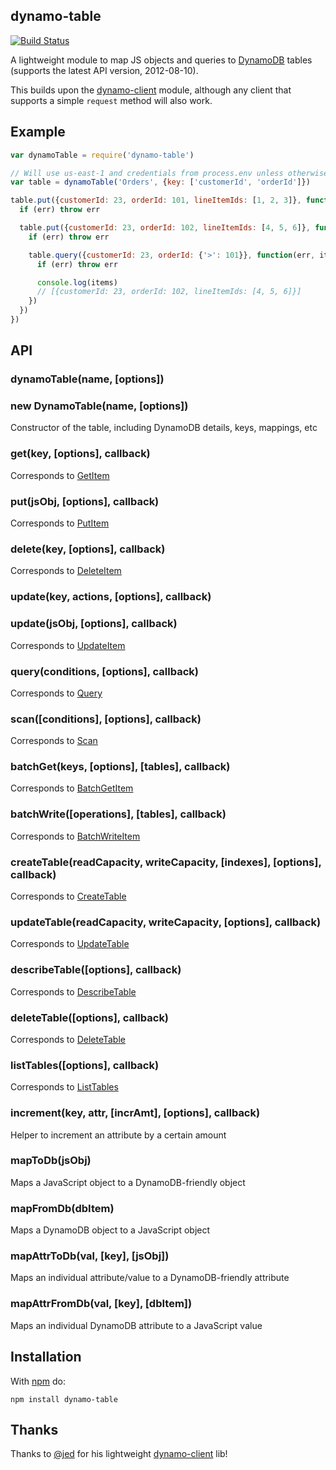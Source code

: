 dynamo-table
------------

[![Build Status](https://secure.travis-ci.org/mhart/dynamo-table.png?branch=master)](http://travis-ci.org/mhart/dynamo-table)

A lightweight module to map JS objects and queries to
[DynamoDB](http://docs.aws.amazon.com/amazondynamodb/latest/developerguide/API.html)
tables (supports the latest API version, 2012-08-10).

This builds upon the [dynamo-client](https://github.com/jed/dynamo-client)
module, although any client that supports a simple `request` method will also
work.

Example
-------

```javascript
var dynamoTable = require('dynamo-table')

// Will use us-east-1 and credentials from process.env unless otherwise specified
var table = dynamoTable('Orders', {key: ['customerId', 'orderId']})

table.put({customerId: 23, orderId: 101, lineItemIds: [1, 2, 3]}, function(err) {
  if (err) throw err

  table.put({customerId: 23, orderId: 102, lineItemIds: [4, 5, 6]}, function(err) {
    if (err) throw err

    table.query({customerId: 23, orderId: {'>': 101}}, function(err, items) {
      if (err) throw err

      console.log(items)
      // [{customerId: 23, orderId: 102, lineItemIds: [4, 5, 6]}]
    })
  })
})
```

API
---

### dynamoTable(name, [options])
### new DynamoTable(name, [options])

Constructor of the table, including DynamoDB details, keys, mappings, etc

### get(key, [options], callback)

Corresponds to [GetItem](http://docs.aws.amazon.com/amazondynamodb/latest/APIReference/API_GetItem.html)

### put(jsObj, [options], callback)

Corresponds to [PutItem](http://docs.aws.amazon.com/amazondynamodb/latest/APIReference/API_PutItem.html)

### delete(key, [options], callback)

Corresponds to [DeleteItem](http://docs.aws.amazon.com/amazondynamodb/latest/APIReference/API_DeleteItem.html)

### update(key, actions, [options], callback)
### update(jsObj, [options], callback)

Corresponds to [UpdateItem](http://docs.aws.amazon.com/amazondynamodb/latest/APIReference/API_UpdateItem.html)

### query(conditions, [options], callback)

Corresponds to [Query](http://docs.aws.amazon.com/amazondynamodb/latest/APIReference/API_Query.html)

### scan([conditions], [options], callback)

Corresponds to [Scan](http://docs.aws.amazon.com/amazondynamodb/latest/APIReference/API_Scan.html)

### batchGet(keys, [options], [tables], callback)

Corresponds to [BatchGetItem](http://docs.aws.amazon.com/amazondynamodb/latest/APIReference/API_BatchGetItem.html)

### batchWrite([operations], [tables], callback)

Corresponds to [BatchWriteItem](http://docs.aws.amazon.com/amazondynamodb/latest/APIReference/API_BatchWriteItem.html)

### createTable(readCapacity, writeCapacity, [indexes], [options], callback)

Corresponds to [CreateTable](http://docs.aws.amazon.com/amazondynamodb/latest/APIReference/API_CreateTable.html)

### updateTable(readCapacity, writeCapacity, [options], callback)

Corresponds to [UpdateTable](http://docs.aws.amazon.com/amazondynamodb/latest/APIReference/API_UpdateTable.html)

### describeTable([options], callback)

Corresponds to [DescribeTable](http://docs.aws.amazon.com/amazondynamodb/latest/APIReference/API_DescribeTable.html)

### deleteTable([options], callback)

Corresponds to [DeleteTable](http://docs.aws.amazon.com/amazondynamodb/latest/APIReference/API_DeleteTable.html)

### listTables([options], callback)

Corresponds to [ListTables](http://docs.aws.amazon.com/amazondynamodb/latest/APIReference/API_ListTables.html)

### increment(key, attr, [incrAmt], [options], callback)

Helper to increment an attribute by a certain amount

### mapToDb(jsObj)

Maps a JavaScript object to a DynamoDB-friendly object

### mapFromDb(dbItem)

Maps a DynamoDB object to a JavaScript object

### mapAttrToDb(val, [key], [jsObj])

Maps an individual attribute/value to a DynamoDB-friendly attribute

### mapAttrFromDb(val, [key], [dbItem])

Maps an individual DynamoDB attribute to a JavaScript value


Installation
------------

With [npm](http://npmjs.org/) do:

```
npm install dynamo-table
```

Thanks
------

Thanks to [@jed](https://github.com/jed) for his lightweight
[dynamo-client](https://github.com/jed/dynamo-client) lib!

